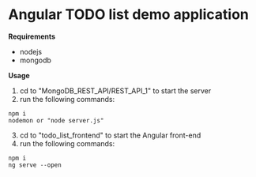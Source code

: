 # Angular TODO list demo application

**Requirements**
- nodejs
- mongodb

**Usage**  

1. cd to "MongoDB_REST_API/REST_API_1" to start the server
2. run the following commands:

```
npm i
nodemon or "node server.js"
```


3. cd to "todo_list_frontend" to start the Angular front-end
4. run the following commands:
```
npm i
ng serve --open
```
